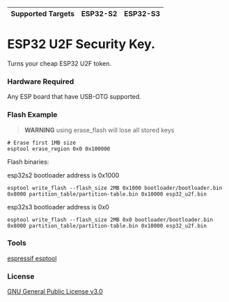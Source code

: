 | Supported Targets | ESP32-S2 | ESP32-S3 |
| ----------------- | -------- | -------- |

# ESP32 U2F Security Key.

Turns your cheap ESP32 U2F token.

### Hardware Required

Any ESP board that have USB-OTG supported.

### Flash Example

> **WARNING**
> using erase_flash will lose all stored keys

```
# Erase first 1MB size
esptool erase_region 0x0 0x100000
```

Flash binaries:

esp32s2
bootloader address is 0x1000

```
esptool write_flash --flash_size 2MB 0x1000 bootloader/bootloader.bin 0x8000 partition_table/partition-table.bin 0x10000 esp32_u2f.bin
```

esp32s3
bootloader address is 0x0

```
esptool write_flash --flash_size 2MB 0x0 bootloader/bootloader.bin 0x8000 partition_table/partition-table.bin 0x10000 esp32_u2f.bin
```

### Tools

[espressif esptool](https://github.com/espressif/esptool/releases)

### License

[GNU General Public License v3.0](https://www.gnu.org/licenses/gpl-3.0.html)
